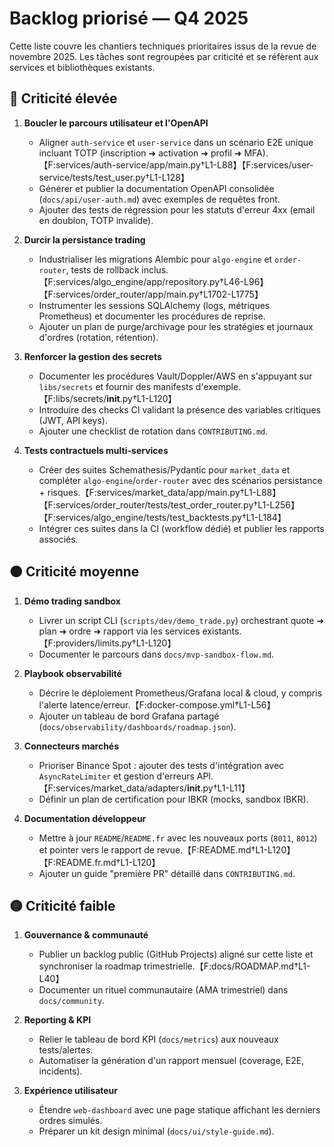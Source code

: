 # Backlog priorisé — Q4 2025

Cette liste couvre les chantiers techniques prioritaires issus de la revue de novembre 2025.
Les tâches sont regroupées par criticité et se réfèrent aux services et bibliothèques existants.

## 🔴 Criticité élevée

1. **Boucler le parcours utilisateur et l'OpenAPI**
   - Aligner `auth-service` et `user-service` dans un scénario E2E unique incluant TOTP (inscription ➜ activation ➜ profil ➜ MFA).【F:services/auth-service/app/main.py†L1-L88】【F:services/user-service/tests/test_user.py†L1-L128】
   - Générer et publier la documentation OpenAPI consolidée (`docs/api/user-auth.md`) avec exemples de requêtes front.
   - Ajouter des tests de régression pour les statuts d'erreur 4xx (email en doublon, TOTP invalide).

2. **Durcir la persistance trading**
   - Industrialiser les migrations Alembic pour `algo-engine` et `order-router`, tests de rollback inclus.【F:services/algo_engine/app/repository.py†L46-L96】【F:services/order_router/app/main.py†L1702-L1775】
   - Instrumenter les sessions SQLAlchemy (logs, métriques Prometheus) et documenter les procédures de reprise.
   - Ajouter un plan de purge/archivage pour les stratégies et journaux d'ordres (rotation, rétention).

3. **Renforcer la gestion des secrets**
   - Documenter les procédures Vault/Doppler/AWS en s'appuyant sur `libs/secrets` et fournir des manifests d'exemple.【F:libs/secrets/__init__.py†L1-L120】
   - Introduire des checks CI validant la présence des variables critiques (JWT, API keys).
   - Ajouter une checklist de rotation dans `CONTRIBUTING.md`.

4. **Tests contractuels multi-services**
   - Créer des suites Schemathesis/Pydantic pour `market_data` et compléter `algo-engine`/`order-router` avec des scénarios persistance + risques.【F:services/market_data/app/main.py†L1-L88】【F:services/order_router/tests/test_order_router.py†L1-L256】【F:services/algo_engine/tests/test_backtests.py†L1-L184】
   - Intégrer ces suites dans la CI (workflow dédié) et publier les rapports associés.

## 🟠 Criticité moyenne

1. **Démo trading sandbox**
   - Livrer un script CLI (`scripts/dev/demo_trade.py`) orchestrant quote ➜ plan ➜ ordre ➜ rapport via les services existants.【F:providers/limits.py†L1-L120】
   - Documenter le parcours dans `docs/mvp-sandbox-flow.md`.

2. **Playbook observabilité**
   - Décrire le déploiement Prometheus/Grafana local & cloud, y compris l'alerte latence/erreur.【F:docker-compose.yml†L1-L56】
   - Ajouter un tableau de bord Grafana partagé (`docs/observability/dashboards/roadmap.json`).

3. **Connecteurs marchés**
   - Prioriser Binance Spot : ajouter des tests d'intégration avec `AsyncRateLimiter` et gestion d'erreurs API.【F:services/market_data/adapters/__init__.py†L1-L11】
   - Définir un plan de certification pour IBKR (mocks, sandbox IBKR).

4. **Documentation développeur**
   - Mettre à jour `README`/`README.fr` avec les nouveaux ports (`8011`, `8012`) et pointer vers le rapport de revue.【F:README.md†L1-L120】【F:README.fr.md†L1-L120】
   - Ajouter un guide "première PR" détaillé dans `CONTRIBUTING.md`.

## 🟡 Criticité faible

1. **Gouvernance & communauté**
   - Publier un backlog public (GitHub Projects) aligné sur cette liste et synchroniser la roadmap trimestrielle.【F:docs/ROADMAP.md†L1-L40】
   - Documenter un rituel communautaire (AMA trimestriel) dans `docs/community`.

2. **Reporting & KPI**
   - Relier le tableau de bord KPI (`docs/metrics`) aux nouveaux tests/alertes.
   - Automatiser la génération d'un rapport mensuel (coverage, E2E, incidents).

3. **Expérience utilisateur**
   - Étendre `web-dashboard` avec une page statique affichant les derniers ordres simulés.
   - Préparer un kit design minimal (`docs/ui/style-guide.md`).
